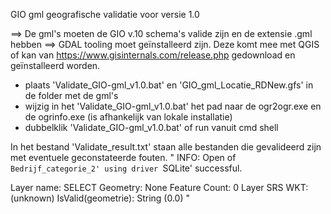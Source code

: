 GIO gml geografische validatie voor versie 1.0

==> De gml's moeten de GIO v.10 schema's valide zijn en de extensie .gml hebben
==> GDAL tooling moet geïnstalleerd zijn. Deze komt mee met QGIS of kan van https://www.gisinternals.com/release.php gedownload en geïnstalleerd worden.

- plaats 'Validate_GIO-gml_v1.0.bat' en 'GIO_gml_Locatie_RDNew.gfs' in de folder met de gml's
- wijzig in het 'Validate_GIO-gml_v1.0.bat' het pad naar de ogr2ogr.exe en de ogrinfo.exe (is afhankelijk van lokale installatie)
- dubbelklik 'Validate_GIO-gml_v1.0.bat' of run vanuit cmd shell

In het bestand 'Validate_result.txt' staan alle bestanden die gevalideerd zijn met eventuele geconstateerde fouten.
"
INFO: Open of `Bedrijf_categorie_2'
      using driver `SQLite' successful.

Layer name: SELECT
Geometry: None
Feature Count: 0
Layer SRS WKT:
(unknown)
IsValid(geometrie): String (0.0)
"